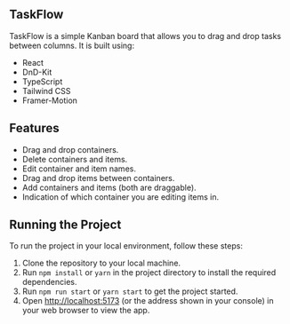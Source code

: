 ## TaskFlow

TaskFlow is a simple Kanban board that allows you to drag and drop tasks between columns. It is built using:

- React
- DnD-Kit
- TypeScript
- Tailwind CSS
- Framer-Motion

## Features

- Drag and drop containers.
- Delete containers and items.
- Edit container and item names.
- Drag and drop items between containers.
- Add containers and items (both are draggable).
- Indication of which container you are editing items in.

## Running the Project

To run the project in your local environment, follow these steps:

1. Clone the repository to your local machine.
2. Run `npm install` or `yarn` in the project directory to install the required dependencies.
3. Run `npm run start` or `yarn start` to get the project started.
4. Open [http://localhost:5173](http://localhost:5173) (or the address shown in your console) in your web browser to view the app.


